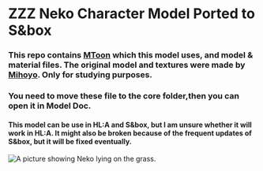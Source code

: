 # ZZZ Neko Character Model Ported to S&box
### This repo contains [MToon](https://github.com/edisonlee55/sbox-MToon) which this model uses, and model & material files. The original model and textures were made by [Mihoyo](https://www.mihoyo.com/). Only for studying purposes.

### You need to move these file to the core folder,then you can open it in Model Doc.
#### This model can be use in HL:A and S&box, but I am unsure whether it will work in HL:A. It might also be broken because of the frequent updates of S&box, but it will be fixed eventually.
![A picture showing Neko lying on the grass.](https://user-images.githubusercontent.com/99338058/203945499-b7ab1e28-52fe-4c1d-8605-d44ac4d1eaff.jpg)
